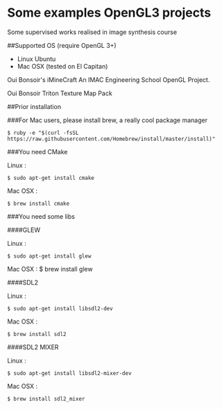 # Some examples OpenGL3 projects

Some supervised works realised in image synthesis course

##Supported OS (require OpenGL 3+)

- Linux Ubuntu
- Mac OSX (tested on El Capitan)


Oui Bonsoir's iMineCraft
An IMAC Engineering School OpenGL Project.

Oui Bonsoir Triton Texture Map Pack

##Prior installation

###For Mac users, please install brew, a really cool package manager

    $ ruby -e "$(curl -fsSL https://raw.githubusercontent.com/Homebrew/install/master/install)"

###You need CMake

Linux :

    $ sudo apt-get install cmake

Mac OSX :

    $ brew install cmake
    

###You need some libs

####GLEW

Linux :

    $ sudo apt-get install glew

Mac OSX :
    $ brew install glew

####SDL2

Linux :

    $ sudo apt-get install libsdl2-dev

Mac OSX :

    $ brew install sdl2

####SDL2 MIXER

Linux :

    $ sudo apt-get install libsdl2-mixer-dev

Mac OSX :

    $ brew install sdl2_mixer
